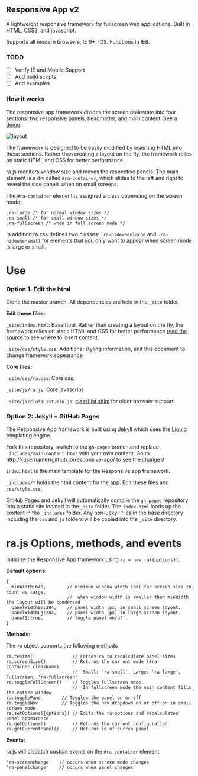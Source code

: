 Responsive App v2
---
A lightweight responsive framework for fullscreen web applications.
Built in HTML, CSS3, and javascript.

Supports all modern browsers, IE 9+, iOS. Functions in IE8.

### TODO
 - [ ] Verify IE and Mobile Support
 - [ ] Add build scripts
 - [ ] Add examples

### How it works
The responsive app framework divides the screen realestate into four sections: two responsive panels, headmatter, and main content. See a [demo](http://fgassert.github.io/ra2.js/).

![layout](http://raw.github.com/fgassert/ra2.js/master/fullscreen-app-layout.png)

The framework is designed to be easily modified by inserting HTML into these sections. Rather than creating a layout on the fly, the framework relies on static HTML and CSS for better performance.

ra.js monitors window size and moves the respective panels. The main element is a div called `#ra-container`, which slides to the left and right to reveal the side panels when on small screens.

The `#ra-container` element is assigned a class depending on the screen mode:
```
.ra-large /* for normal window sizes */
.ra-small /* for small window sizes */
.ra-fullscreen /* when in full screen mode */
```

In addition ra.css defines two classes: `.ra-hidewhenlarge` and `.ra-hidewhensmall` for elements that you only want to appear when screen mode is large or small.

Use
===
### Option 1: Edit the html

Clone the master branch. All dependencies are held in the `_site` folder.

**Edit these files:**

`_site/index.html`: Base html. Rather than creating a layout on the fly, the framework relies on static HTML and CSS for better performance [read the source](https://github.com/fgassert/ra2.js/blob/master/_site/index.html) to see where to insert content.

`_site/css/style.css`: Additional styling information, edit this document to change framework appearance

**Core files:**

`_site/css/ra.css`: Core css.

`_site/js/ra.js`: Core javascript

`_site/js/classList.min.js`: [classList shim](https://github.com/eligrey/classList.js/blob/master/classList.js) for older browser support

### Option 2: Jekyll + GitHub Pages

The Responsive App framework is built using [Jekyll](http://jekyllrb.com) which uses the [Liquid](http://liquidmarkup.org) templating engine. 

Fork this repository, switch to the `gh-pages` branch and replace `_includes/main-content.html` with your own content.
Go to http://{username}/github.io/responsive-app/ to see the changes!

`index.html` is the main template for the Responsive app framework.

`_includes/*` holds the html content for the app. Edit these files and `css/style.css`.

GitHub Pages and Jekyll will automatically compile the `gh-pages` repository into a static site located in the `_site` folder. The `index.html` loads up the content in the `_includes` folder. Any non-Jekyll files in the base directory including the `css` and `js` folders will be copied into the `_site` directory. 

ra.js Options, methods, and events
===

Initialize the Responsive App framework using `ra = new ra({options})`.

**Default options:**
```
{
  minWidth:640,        // minimum window width (px) for screen size to count as large, 
                       //  when window width is smaller than minWidth the layout will be condensed
  panelWidthSm:284,    // panel width (px) in small screen layout.
  panelWidthLg:284,    // panel width (px) in large screen layout.
  panel1:true,         // toggle panel on/off
}
```

**Methods:**

The `ra` object supports the following methods
```
ra.resize()              // Forces ra to recalculate panel sizes
ra.screenSize()          // Returns the current mode (#ra-container.className)
                         //  Small: 'ra-small', Large: 'ra-large', Fullscreen, 'ra-fullscreen'
ra.toggleFullScreen()    // Toggles fullscreen mode. 
                         //  In fullscreen mode the main content fills the entire window
ra.togglePane		 // Toggles the panel on or off
ra.toggleNav		 // Toggles the nav dropdown on or off on in small screen mode
ra.setOptions({options}) // Edits the ra options and recalculates panel appearance
ra.getOptions()          // Returns the current configuration
ra.getCurrentPanel()	 // Returns id of curren panel
```

**Events:**

ra.js will dispatch custom events on the `#ra-container` element
```
'ra-screenchange'	// occurs when screen mode changes
'ra-panelchange'	// occurs when panel changes
```


